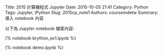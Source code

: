 Title: 2015 計算機程式 Jupyter
Date: 2015-10-05 21:41
Category: Python
Tags: Jupyter, IPython
Slug: 2015cp_note1
Authors: coursemdetw
Summary: 導入 notebook 內容

以下為 Jupyter notebook 檔案內容:

{% notebook brython_ex1.ipynb %}

{% notebook demo.ipynb %}



